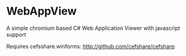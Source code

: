 # WebAppView
A simple chromium based C# Web Application Viewer with javascript support

Requires cefsshare.winforms: http://github.com/cefshare/cefsharp
